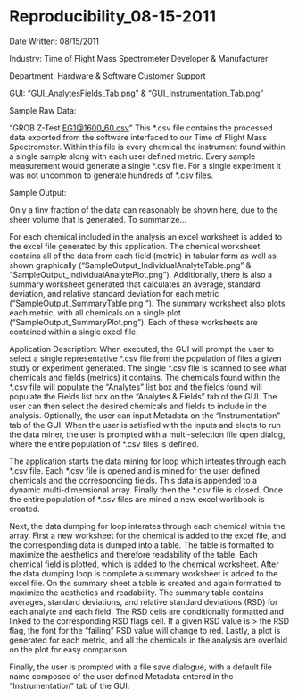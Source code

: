 # Reproducibility_08-15-2011

Date Written: 08/15/2011

Industry: Time of Flight Mass Spectrometer Developer & Manufacturer

Department: Hardware & Software Customer Support

GUI: “GUI_AnalytesFields_Tab.png” & “GUI_Instrumentation_Tab.png”

Sample Raw Data:

“GROB Z-Test EG1@1600_60.csv” This *.csv file contains the processed data exported from the software interfaced to our Time of Flight Mass Spectrometer.  Within this file is every chemical the instrument found within a single sample along with each user defined metric.  Every sample measurement would generate a single *.csv file.  For a single experiment it was not uncommon to generate hundreds of *.csv files.

Sample Output:

Only a tiny fraction of the data can reasonably be shown here, due to the sheer volume that is generated.  To summarize… 

For each chemical included in the analysis an excel worksheet is added to the excel file generated by this application.  The chemical worksheet contains all of the data from each field (metric) in tabular form as well as shown graphically (“SampleOutput_IndividualAnalyteTable.png” & “SampleOutput_IndividualAnalytePlot.png”).  Additionally, there is also a summary worksheet generated that calculates an average, standard deviation, and relative standard deviation for each metric (“SampleOutput_SummaryTable.png “).  The summary worksheet also plots each metric, with all chemicals on a single plot (“SampleOutput_SummaryPlot.png”).  Each of these worksheets are contained within a single excel file.

Application Description:
When executed, the GUI will prompt the user to select a single representative *.csv file from the population of files a given study or experiment generated.  The single *.csv file is scanned to see what chemicals and fields (metrics) it contains.  The chemicals found within the *.csv file will populate the “Analytes” list box and the fields found will populate the Fields list box on the “Analytes & Fields” tab of the GUI.  The user can then select the desired chemicals and fields to include in the analysis.  Optionally, the user can input Metadata on the “Instrumentation” tab of the GUI.  When the user is satisfied with the inputs and elects to run the data miner, the user is prompted with a multi-selection file open dialog, where the entire population of *.csv files is defined.

The application starts the data mining for loop which inteates through each *.csv file.  Each *.csv file is opened and is mined for the user defined chemicals and the corresponding fields.   This data is appended to a dynamic multi-dimensional array.  Finally then the *.csv file is closed.  Once the entire population of *.csv files are mined a new excel workbook is created.  

Next, the data dumping for loop interates through each chemical within the array.  First a new worksheet for the chemical is added to the excel file, and the corresponding data is dumped into a table.  The table is formatted to maximize the aesthetics and therefore readability of the table.  Each chemical field is plotted, which is added to the chemical worksheet.  After the data dumping loop is complete a summary worksheet is added to the excel file.  On the summary sheet a table is created and again formatted to maximize the aesthetics and readability.  The summary table contains averages, standard deviations, and relative standard deviations (RSD) for each analyte and each field.  The RSD cells are conditionally formatted and linked to the corresponding RSD flags cell.  If a given RSD value is > the RSD flag, the font for the “failing” RSD value will change to red.  Lastly, a plot is generated for each metric, and all the chemicals in the analysis are overlaid on the plot for easy comparison.  

Finally, the user is prompted with a file save dialogue, with a default file name composed of the user defined Metadata entered in the “Instrumentation” tab of the GUI.
